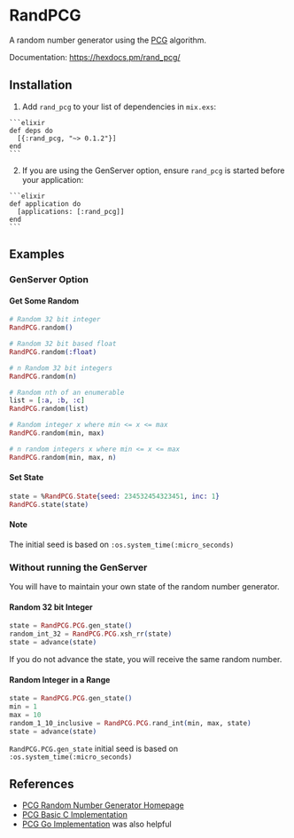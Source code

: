 # RandPCG

A random number generator using the [PCG](http://www.pcg-random.org/) algorithm.

Documentation: https://hexdocs.pm/rand_pcg/

## Installation

  1. Add `rand_pcg` to your list of dependencies in `mix.exs`:

    ```elixir
    def deps do
      [{:rand_pcg, "~> 0.1.2"}]
    end
    ```

  2. If you are using the GenServer option, ensure `rand_pcg` is started before
   your application:

    ```elixir
    def application do
      [applications: [:rand_pcg]]
    end
    ```

## Examples

### GenServer Option

#### Get Some Random

```elixir
# Random 32 bit integer
RandPCG.random()

# Random 32 bit based float
RandPCG.random(:float)

# n Random 32 bit integers
RandPCG.random(n)

# Random nth of an enumerable
list = [:a, :b, :c]
RandPCG.random(list)

# Random integer x where min <= x <= max
RandPCG.random(min, max)

# n random integers x where min <= x <= max
RandPCG.random(min, max, n)
```

#### Set State

```elixir
state = %RandPCG.State{seed: 234532454323451, inc: 1}
RandPCG.state(state)
```

#### Note

The initial seed is based on `:os.system_time(:micro_seconds)`

### Without running the GenServer

You will have to maintain your own state of the random number generator.

#### Random 32 bit Integer

```elixir
state = RandPCG.PCG.gen_state()
random_int_32 = RandPCG.PCG.xsh_rr(state)
state = advance(state)
```

If you do not advance the state, you will receive the same random number.

#### Random Integer in a Range

```elixir
state = RandPCG.PCG.gen_state()
min = 1
max = 10
random_1_10_inclusive = RandPCG.PCG.rand_int(min, max, state)
state = advance(state)
```

`RandPCG.PCG.gen_state` initial seed is based on `:os.system_time(:micro_seconds)`

## References

- [PCG Random Number Generator Homepage](http://www.pcg-random.org/)
- [PCG Basic C Implementation](https://github.com/imneme/pcg-c-basic)
- [PCG Go Implementation](https://github.com/dgryski/go-pcgr) was also helpful
